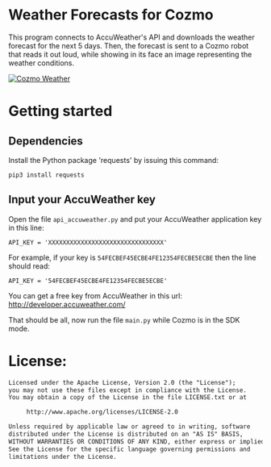 # Weather Forecasts for Cozmo

This program connects to AccuWeather's API and downloads the weather forecast for the next 5 days.
Then, the forecast is sent to a Cozmo robot that reads it out loud, while showing in its face an image
representing the weather conditions.

[![Cozmo Weather](http://img.youtube.com/vi/cwfPXQNXe5k/0.jpg)](http://www.youtube.com/watch?v=cwfPXQNXe5k)

# Getting started

## Dependencies

Install the Python package 'requests' by issuing this command:

    pip3 install requests




## Input your AccuWeather key

Open the file `api_accuweather.py` and put your AccuWeather application key in this line:

    API_KEY = 'XXXXXXXXXXXXXXXXXXXXXXXXXXXXXXXX'

For example, if your key is `54FECBEF45ECBE4FE12354FECBE5ECBE` then the line should read:

    API_KEY = '54FECBEF45ECBE4FE12354FECBE5ECBE'

You can get a free key from AccuWeather in this url: http://developer.accuweather.com/

That should be all, now run the file `main.py` while Cozmo is in the SDK mode.

# License:

```html
Licensed under the Apache License, Version 2.0 (the "License");
you may not use these files except in compliance with the License.
You may obtain a copy of the License in the file LICENSE.txt or at

     http://www.apache.org/licenses/LICENSE-2.0

Unless required by applicable law or agreed to in writing, software
distributed under the License is distributed on an "AS IS" BASIS,
WITHOUT WARRANTIES OR CONDITIONS OF ANY KIND, either express or implied.
See the License for the specific language governing permissions and
limitations under the License.
```
